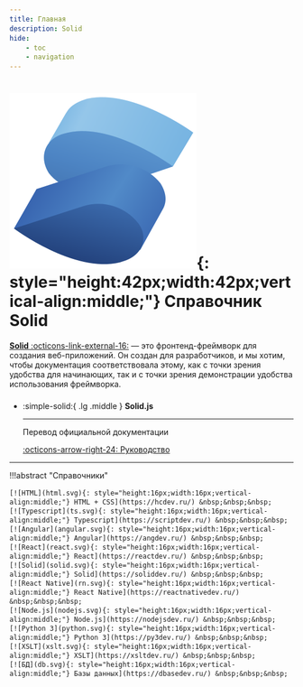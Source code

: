 ```yaml
---
title: Главная
description: Solid
hide:
    - toc
    - navigation
---
```


# ![Solid](solid.svg){: style="height:42px;width:42px;vertical-align:middle;"} Справочник Solid

[**Solid** :octicons-link-external-16:](https://www.solidjs.com/) — это фронтенд-фреймворк для создания веб-приложений. Он создан для разработчиков, и мы хотим, чтобы документация соответствовала этому, как с точки зрения удобства для начинающих, так и с точки зрения демонстрации удобства использования фреймворка.

<div class="grid cards" style="margin-top: 1.6em" markdown>

-   :simple-solid:{ .lg .middle } **Solid.js**

    ***

    Перевод официальной документации

    [:octicons-arrow-right-24: Руководство](./guides/foundations/why-solid.md)

</div>

---

!!!abstract "Справочники"

    [![HTML](html.svg){: style="height:16px;width:16px;vertical-align:middle;"} HTML + CSS](https://hcdev.ru/) &nbsp;&nbsp;&nbsp;
    [![Typescript](ts.svg){: style="height:16px;width:16px;vertical-align:middle;"} Typescript](https://scriptdev.ru/) &nbsp;&nbsp;&nbsp;
    [![Angular](angular.svg){: style="height:16px;width:16px;vertical-align:middle;"} Angular](https://angdev.ru/) &nbsp;&nbsp;&nbsp;
    [![React](react.svg){: style="height:16px;width:16px;vertical-align:middle;"} React](https://reactdev.ru/) &nbsp;&nbsp;&nbsp;
    [![Solid](solid.svg){: style="height:16px;width:16px;vertical-align:middle;"} Solid](https://soliddev.ru/) &nbsp;&nbsp;&nbsp;
    [![React Native](rn.svg){: style="height:16px;width:16px;vertical-align:middle;"} React Native](https://reactnativedev.ru/) &nbsp;&nbsp;&nbsp;
    [![Node.js](nodejs.svg){: style="height:16px;width:16px;vertical-align:middle;"} Node.js](https://nodejsdev.ru/) &nbsp;&nbsp;&nbsp;
    [![Python 3](python.svg){: style="height:16px;width:16px;vertical-align:middle;"} Python 3](https://py3dev.ru/) &nbsp;&nbsp;&nbsp;
    [![XSLT](xslt.svg){: style="height:16px;width:16px;vertical-align:middle;"} XSLT](https://xsltdev.ru/) &nbsp;&nbsp;&nbsp;
    [![БД](db.svg){: style="height:16px;width:16px;vertical-align:middle;"} Базы данных](https://dbasedev.ru/) &nbsp;&nbsp;&nbsp;
